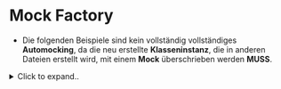# Mock Factory

- Die folgenden Beispiele sind kein vollständig vollständiges **Automocking**, da die neu erstellte **Klasseninstanz**, die in anderen Dateien erstellt wird, mit einem **Mock** überschrieben werden **MUSS**.

<details><summary>Click to expand..</summary>

### Zusammenfassung: Mocking von Klassen (insb. von externen Modulen) in Vitest

Wenn du Klassen mocken musst, insbesondere solche, die von externen Modulen exportiert werden (z.B. SDK-Clients), unterscheidet sich der Ansatz vom Mocking einfacher Objekte oder Funktionen. Das Hauptziel ist oft, den **Konstruktor** der Klasse zu kontrollieren und/oder **Methoden von Instanzen** dieser Klasse zu mocken.

Es gibt verschiedene Wege, dies zu erreichen. Hier sind zwei gängige Ansätze, die in den Beispielen gezeigt werden:

1.  **Hoisted Mock Factory mit `mockObject` und `vi.importActual`**:
    *   Dieser Ansatz ist sehr explizit und nutzt `vi.hoisted()` um eine Factory zu erstellen, die das Mock-Setup vor allen anderen Modul-Imports durchführt.
    *   `vi.importActual` lädt das originale Modul.
    *   `mockObject` (von `vitest/mocker`) erstellt ein gemocktes Objekt des Originals.
    *   Entscheidend ist, den **Konstruktor der Klasse** innerhalb des gemockten Moduls zu überschreiben (z.B. `gemocktesModul.KlassenName = vi.fn().mockImplementation(() => mockInstanz)`), sodass er eine von dir definierte **Mock-Instanz** zurückgibt.
    *   Diese Mock-Instanz enthält dann die gemockten Methoden (z.B. `methodenName: vi.fn()`), die du in deinen Tests steuern und überwachen kannst.
    *   **Vorteil:** Klare Struktur, einfacher Zugriff auf die Mock-Instanz und ihre Methoden im Test.
    *   **Nachteil:** Etwas mehr Boilerplate durch die Factory.

2.  **Direkter Modul-Mock mit `vi.fn().mockImplementation()` für die Klasse**:
    *   Hier wird das Modul direkt innerhalb von `vi.mock('modul-pfad', () => { ... })` gemockt.
    *   Die exportierte Klasse selbst wird durch ein `vi.fn()` ersetzt.
    *   Die `.mockImplementation(() => { return { /* gemockte Instanzmethoden */ }; })` dieser Funktion gibt dann ein Objekt zurück, das eine Instanz der Klasse simuliert. Die Methoden dieses Objekts sind wiederum `vi.fn()`.
    *   **Vorteil:** Kompakter, da keine separate Factory-Struktur nötig ist.
    *   **Nachteil:** Der Zugriff auf die *gemockten Methoden der Instanz* im Test-Setup kann etwas umständlicher sein, oft über `gemockteKlasse.mock.results[index].value.methodenName`, da jede Instanziierung der Klasse (z.B. durch `new GemockteKlasse()`) ein neues "result" im Mock-Objekt der Klasse erzeugt.

Beide Ansätze ermöglichen es dir, das Verhalten von Klasseninstanzen präzise für deine Unit-Tests zu steuern.






<br><br>

---

<br><br>




### ❌ Problem: `importMock()` Inside `vi.mock()` = 💥 Infinite Recursion

Calling `importMock()` **inside** a `vi.mock()` block is a trap:
It tries to load the very module you're currently mocking → triggers `vi.mock()` again → **infinite loop** → boom.

---

### ✅ Solution #1: Use `importOriginal()`

Never use `importMock()` inside `vi.mock()`.
Instead, Vitest provides `importOriginal or importActual` exactly for this purpose:








<br><br>

---

<br><br>


### Beispiel 1: `__mocks__` **PREFERRED**


# Vitest Mock Refaktorierung: Von Hoisted zu Modularer Struktur

## Übersicht

Diese Dokumentation beschreibt die Refaktorierung der Pinecone-Service-Tests von einem komplexen `vi.hoisted()` Ansatz zu einer sauberen, modularen Mock-Struktur.

## Problem: Ursprünglicher Hoisted-Ansatz

### Probleme des alten Ansatzes

1. **Unbound Method Errors**: Direkte Referenzen auf Mock-Methoden verursachten ESLint-Fehler
2. **Komplexität**: Über 200 Zeilen Mock-Code direkt in der Test-Datei
3. **Wartbarkeit**: Schwer zu verstehen und zu erweitern
4. **Wiederverwendbarkeit**: Mock-Code war nicht zwischen Tests teilbar

### Alter Code-Struktur

```typescript
// ❌ PROBLEMATISCH - Alter Ansatz
const mockFactory = vi.hoisted(() => {
    let mockedPineconeModule: MockedPineconeModule
    let mockPineconeInstance: Pinecone
    // ... 200+ Zeilen Mock-Code
    
    const createMockIndexObject = (): Index => {
        return {
            namespace: mockNamespaceFn,  // ❌ Unbound method
            upsert: mockUpsertFn,        // ❌ Unbound method
            // ... weitere Mock-Methoden
        }
    }
    
    return {
        getMockedPineconeModule: () => mockedPineconeModule,
        getMockIndexInstance: () => mockIndexInstance,
        // ... viele Getter-Funktionen
    }
})

vi.mock('@pinecone-database/pinecone', async() => {
    const module = await mockFactory.createAndStoreMockedModule()
    return module
})
```

## Lösung: Modulare Mock-Struktur

### Neue Dateistruktur

```
test/
├── __mocks__/
│   └── @pinecone-database/
│       └── pinecone.ts          # ✅ Zentrale Mock-Datei
└── unit/
    └── src/
        └── services/
            └── pinecone-service.test.ts  # ✅ Saubere Test-Datei
```

### 1. Mock-Factory Klasse (`test/__mocks__/@pinecone-database/pinecone.ts`)

```typescript
// ✅ KORREKT - Neue modulare Struktur
export class PineconeMockFactory {
    // Public Mock-Funktionen - direkt zugänglich, keine unbound methods
    public mockNamespaceFn: MockedFunction<(...args: readonly unknown[]) => unknown>
    public mockUpsertFn: MockedFunction<(...args: readonly unknown[]) => Promise<unknown>>
    // ... weitere Mock-Funktionen
    
    // Mock-Instanzen
    public mockPineconeInstance: Pinecone
    public mockIndexInstance: Index
    public mockPinecone: PineconeModule | undefined
    
    public constructor() {
        // Initialisierung aller Mock-Funktionen
        this.mockUpsertFn = vi.fn()
        this.mockQueryFn = vi.fn()
        // ...
        
        // Erstellung der Mock-Instanzen
        this.mockPineconeInstance = this._createMockPineconeClient()
        this.mockIndexInstance = this._createMockIndexObject()
        
        // Konfiguration der Rückgabewerte
        this.mockNamespaceFn.mockReturnValue(this.mockNamespaceInstance)
        this.mockIndexFn.mockReturnValue(this.mockIndexInstance)
    }
    
    public resetAllMocks(): void {
        // Zentrale Reset-Funktion für alle Mocks
    }
    
    private _createMockIndexObject(): Index { /* ... */ }
    private _createMockPineconeClient(): Pinecone { /* ... */ }
}

// Globale Factory-Instanz
export const pineconeMockFactory = new PineconeMockFactory()

// Mock-Modul Export-Funktion
export const mockPineconeModule = async(): Promise<PineconeModule> => {
    const original = await vi.importActual<PineconeModule>('@pinecone-database/pinecone')
    
    const mockedModule = {
        ...original,
        Pinecone: vi.fn().mockImplementation(() => pineconeMockFactory.mockPineconeInstance),
    }
    
    pineconeMockFactory.mockPinecone = mockedModule
    return mockedModule
}
```

### 2. Vereinfachte Test-Datei

```typescript
// ✅ KORREKT - Saubere Test-Struktur
import { pineconeMockFactory } from '@test/__mocks__/@pinecone-database/pinecone.js'

// Mock-Setup mit Inline-Import (löst Hoisting-Problem)
vi.mock('@pinecone-database/pinecone', async () => {
    const { mockPineconeModule } = await import('@test/__mocks__/@pinecone-database/pinecone.js')
    return mockPineconeModule()
})

describe('PineconeService() - Unit Tests', () => {
    let service: PineconeService
    let mockIndexInstance: Index
    
    // Direkte Referenzen auf Mock-Funktionen (keine unbound methods)
    let mockNamespaceFn: MockedFunction<(...args: readonly unknown[]) => unknown>
    let mockUpsertFn: MockedFunction<(...args: readonly unknown[]) => Promise<unknown>>
    // ...

    beforeEach(() => {
        // Reset aller Mocks
        pineconeMockFactory.resetAllMocks()
        
        // Direkte Zuweisung von der Factory (keine Getter-Funktionen nötig)
        mockIndexInstance = pineconeMockFactory.mockIndexInstance
        mockNamespaceFn = pineconeMockFactory.mockNamespaceFn
        mockUpsertFn = pineconeMockFactory.mockUpsertFn
        // ...
        
        service = createStandardPineconeService()
    })

    describe('Constructor', () => {
        it('sollte korrekt initialisieren', () => {
            // Sichere Null-Checks anstelle von Non-null-Assertions
            expect(pineconeMockFactory.mockPinecone).toBeDefined()
            expect(pineconeMockFactory.mockPinecone?.Pinecone).toHaveBeenCalledWith({ apiKey })
        })
    })
})
```

## Wichtige Lösungsansätze

### 1. Hoisting-Problem lösen

**Problem**: `vi.mock()` benötigt zur Compile-Zeit verfügbare Funktionen.

**Lösung**: Inline-Import in der Mock-Definition mit Callback:
```typescript
// ✅ KORREKT
vi.mock('@pinecone-database/pinecone', async () => {
    const { mockPineconeModule } = await import('@test/__mocks__/@pinecone-database/pinecone.js')
    return mockPineconeModule()
})

// ❌ FALSCH - Verursacht Hoisting-Fehler
import { mockPineconeModule } from '@test/__mocks__/@pinecone-database/pinecone.js'
vi.mock('@pinecone-database/pinecone', mockPineconeModule)
```

### 2. Unbound Method Errors vermeiden

**Problem**: ESLint-Regel `@typescript-eslint/unbound-method` verhindert direkte Methodenreferenzen.

**Lösung**: Mock-Funktionen als Properties der Factory-Klasse:
```typescript
// ✅ KORREKT - Direkte Property-Zugriffe
export class PineconeMockFactory {
    public mockUpsertFn: MockedFunction<...>
    
    private _createMockIndexObject(): Index {
        return {
            upsert: this.mockUpsertFn,  // ✅ Bound method
        }
    }
}

// Test-Verwendung
mockUpsertFn = pineconeMockFactory.mockUpsertFn  // ✅ Keine unbound method
```

### 3. Type-Safety gewährleisten

**Problem**: `undefined`-Zugriffe auf Mock-Properties.

**Lösung**: Sichere Null-Checks:
```typescript
// ✅ KORREKT - Sichere Null-Checks
expect(pineconeMockFactory.mockPinecone).toBeDefined()
expect(pineconeMockFactory.mockPinecone?.Pinecone).toHaveBeenCalledWith(config)

// ❌ FALSCH - Non-null-Assertion (ESLint-Fehler)
expect(pineconeMockFactory.mockPinecone!.Pinecone).toHaveBeenCalledWith(config)
```

## Vorteile der neuen Struktur

### ✅ Vorteile

1. **Modularität**: Mock-Code ist in separater Datei organisiert
2. **Wiederverwendbarkeit**: Factory kann in mehreren Test-Dateien verwendet werden
3. **Wartbarkeit**: Klare Trennung von Mock-Logic und Test-Logic
4. **Type-Safety**: Vollständige TypeScript-Unterstützung
5. **ESLint-Konformität**: Keine unbound-method Warnungen
6. **Einfache Erweiterung**: Neue Mock-Funktionen einfach hinzufügbar


## Anwendung für neue Tests

### Template für neue Mock-basierte Tests

```typescript
// 1. Import der Mock-Factory
import { pineconeMockFactory } from '@test/__mocks__/@pinecone-database/pinecone.js'

// 2. Mock-Setup mit Inline-Import
vi.mock('@pinecone-database/pinecone', async () => {
    const { mockPineconeModule } = await import('@test/__mocks__/@pinecone-database/pinecone.js')
    return mockPineconeModule()
})

// 3. Test-Setup
describe('YourService Tests', () => {
    let service: YourService
    
    // 4. Mock-Referenzen definieren
    let mockUpsertFn: MockedFunction<(...args: readonly unknown[]) => Promise<unknown>>
    
    beforeEach(() => {
        // 5. Mocks zurücksetzen
        pineconeMockFactory.resetAllMocks()
        
        // 6. Mock-Referenzen zuweisen
        mockUpsertFn = pineconeMockFactory.mockUpsertFn
        
        // 7. Service erstellen
        service = new YourService()
    })
    
    it('should work correctly', () => {
        // 8. Mock-Verhalten konfigurieren
        mockUpsertFn.mockResolvedValue(undefined)
        
        // 9. Test ausführen und verifizieren
        // ...
        
        expect(mockUpsertFn).toHaveBeenCalledWith(expectedArgs)
    })
})
```


<details>



